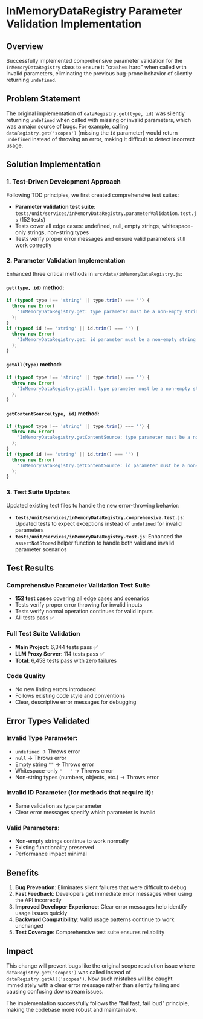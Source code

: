 # InMemoryDataRegistry Parameter Validation Implementation

## Overview

Successfully implemented comprehensive parameter validation for the `InMemoryDataRegistry` class to ensure it "crashes hard" when called with invalid parameters, eliminating the previous bug-prone behavior of silently returning `undefined`.

## Problem Statement

The original implementation of `dataRegistry.get(type, id)` was silently returning `undefined` when called with missing or invalid parameters, which was a major source of bugs. For example, calling `dataRegistry.get('scopes')` (missing the `id` parameter) would return `undefined` instead of throwing an error, making it difficult to detect incorrect usage.

## Solution Implementation

### 1. Test-Driven Development Approach

Following TDD principles, we first created comprehensive test suites:

- **Parameter validation test suite**: `tests/unit/services/inMemoryDataRegistry.parameterValidation.test.js` (152 tests)
- Tests cover all edge cases: undefined, null, empty strings, whitespace-only strings, non-string types
- Tests verify proper error messages and ensure valid parameters still work correctly

### 2. Parameter Validation Implementation

Enhanced three critical methods in `src/data/inMemoryDataRegistry.js`:

#### `get(type, id)` method:

```javascript
if (typeof type !== 'string' || type.trim() === '') {
  throw new Error(
    'InMemoryDataRegistry.get: type parameter must be a non-empty string'
  );
}
if (typeof id !== 'string' || id.trim() === '') {
  throw new Error(
    'InMemoryDataRegistry.get: id parameter must be a non-empty string'
  );
}
```

#### `getAll(type)` method:

```javascript
if (typeof type !== 'string' || type.trim() === '') {
  throw new Error(
    'InMemoryDataRegistry.getAll: type parameter must be a non-empty string'
  );
}
```

#### `getContentSource(type, id)` method:

```javascript
if (typeof type !== 'string' || type.trim() === '') {
  throw new Error(
    'InMemoryDataRegistry.getContentSource: type parameter must be a non-empty string'
  );
}
if (typeof id !== 'string' || id.trim() === '') {
  throw new Error(
    'InMemoryDataRegistry.getContentSource: id parameter must be a non-empty string'
  );
}
```

### 3. Test Suite Updates

Updated existing test files to handle the new error-throwing behavior:

- **`tests/unit/services/inMemoryDataRegistry.comprehensive.test.js`**: Updated tests to expect exceptions instead of `undefined` for invalid parameters
- **`tests/unit/services/inMemoryDataRegistry.test.js`**: Enhanced the `assertNotStored` helper function to handle both valid and invalid parameter scenarios

## Test Results

### Comprehensive Parameter Validation Test Suite

- **152 test cases** covering all edge cases and scenarios
- Tests verify proper error throwing for invalid inputs
- Tests verify normal operation continues for valid inputs
- All tests pass ✅

### Full Test Suite Validation

- **Main Project**: 6,344 tests pass ✅
- **LLM Proxy Server**: 114 tests pass ✅
- **Total**: 6,458 tests pass with zero failures

### Code Quality

- No new linting errors introduced
- Follows existing code style and conventions
- Clear, descriptive error messages for debugging

## Error Types Validated

### Invalid Type Parameter:

- `undefined` → Throws error
- `null` → Throws error
- Empty string `""` → Throws error
- Whitespace-only `"   "` → Throws error
- Non-string types (numbers, objects, etc.) → Throws error

### Invalid ID Parameter (for methods that require it):

- Same validation as type parameter
- Clear error messages specify which parameter is invalid

### Valid Parameters:

- Non-empty strings continue to work normally
- Existing functionality preserved
- Performance impact minimal

## Benefits

1. **Bug Prevention**: Eliminates silent failures that were difficult to debug
2. **Fast Feedback**: Developers get immediate error messages when using the API incorrectly
3. **Improved Developer Experience**: Clear error messages help identify usage issues quickly
4. **Backward Compatibility**: Valid usage patterns continue to work unchanged
5. **Test Coverage**: Comprehensive test suite ensures reliability

## Impact

This change will prevent bugs like the original scope resolution issue where `dataRegistry.get('scopes')` was called instead of `dataRegistry.getAll('scopes')`. Now such mistakes will be caught immediately with a clear error message rather than silently failing and causing confusing downstream issues.

The implementation successfully follows the "fail fast, fail loud" principle, making the codebase more robust and maintainable.

